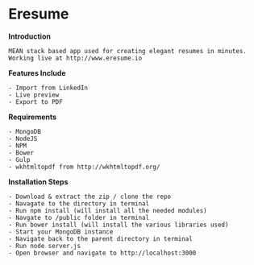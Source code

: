 Eresume
==============

  **Introduction**
  
    MEAN stack based app used for creating elegant resumes in minutes. 
    Working live at http://www.eresume.io

 **Features Include**
 
    - Import from LinkedIn
    - Live preview
    - Export to PDF

  **Requirements**
  
    - MongoDB
    - NodeJS
    - NPM
    - Bower
    - Gulp
    - wkhtmltopdf from http://wkhtmltopdf.org/

  **Installation Steps**

    - Download & extract the zip / clone the repo
    - Navagate to the directory in terminal
    - Run npm install (will install all the needed modules)
    - Navgate to /public folder in terminal
    - Run bower install (will install the various libraries used)
    - Start your MongoDB instance
    - Navigate back to the parent directory in terminal
    - Run node server.js
    - Open browser and navigate to http://localhost:3000
    
    
  

